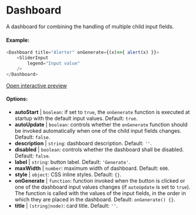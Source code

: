 # Dashboard

A dashboard for combining the handling of multiple child input fields.

#### Example:

``` js
<Dashboard title="Alerter" onGenerate={(x)=>{ alert(x) }}>
    <SliderInput
        legend="Input value"
    />
</Dashboard>
```

[Open interactive preview](https://isle.heinz.cmu.edu/components/dashboard/)

#### Options:

* __autoStart__ | `boolean`: if set to `true`, the `onGenerate` function is executed at startup with the default input values. Default: `true`.
* __autoUpdate__ | `boolean`: controls whether the `onGenerate` function should be invoked automatically when one of the child input fields changes. Default: `false`.
* __description__ | `string`: dashboard description. Default: `''`.
* __disabled__ | `boolean`: controls whether the dashboard shall be disabled. Default: `false`.
* __label__ | `string`: button label. Default: `'Generate'`.
* __maxWidth__ | `number`: maximum width of dashboard. Default: `600`.
* __style__ | `object`: CSS inline styles. Default: `{}`.
* __onGenerate__ | `function`: function invoked when the button is clicked or one of the dashboard input values changes (if `autoUpdate` is set to `true`). The function is called with the values of the input fields, in the order in which they are placed in the dashboard. Default: `onGenerate() {}`.
* __title__ | `(string|node)`: card title. Default: `''`.
